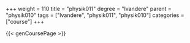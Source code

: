 +++
weight = 110
title = "physik011"
degree = "lvandere"
parent = "physik010"
tags = ["lvandere", "physik011", "physik010"]
categories = ["course"]
+++

{{< genCoursePage >}}
